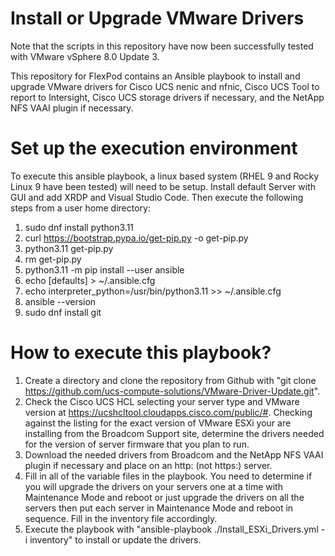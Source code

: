 # Install or Upgrade VMware Drivers

Note that the scripts in this repository have now been successfully tested with VMware vSphere 8.0 Update 3.

This repository for FlexPod contains an Ansible playbook to install and upgrade VMware drivers for Cisco UCS nenic and nfnic, Cisco UCS Tool to report to Intersight, Cisco UCS storage drivers if necessary, and the NetApp NFS VAAI plugin if necessary.

# Set up the execution environment

To execute this ansible playbook, a linux based system (RHEL 9 and Rocky Linux 9 have been tested) will need to be setup. Install default Server with GUI and add XRDP and Visual Studio Code. Then execute the following steps from a user home directory:
1. sudo dnf install python3.11
2. curl https://bootstrap.pypa.io/get-pip.py -o get-pip.py
3. python3.11 get-pip.py
4. rm get-pip.py
5. python3.11 -m pip install --user ansible
6. echo [defaults] > ~/.ansible.cfg
7. echo interpreter_python=/usr/bin/python3.11 >> ~/.ansible.cfg
8. ansible --version
9. sudo dnf install git

# How to execute this playbook?

1.  Create a directory and clone the repository from Github with "git clone https://github.com/ucs-compute-solutions/VMware-Driver-Update.git".
2.  Check the Cisco UCS HCL selecting your server type and VMware version at https://ucshcltool.cloudapps.cisco.com/public/#. Checking against the listing for the exact version of VMware ESXi your are installing from the Broadcom Support site, determine the drivers needed for the version of server firmware that you plan to run.
3.  Download the needed drivers from Broadcom and the NetApp NFS VAAI plugin if necessary and place on an http: (not https:) server.
4.  Fill in all of the variable files in the playbook. You need to determine if you will upgrade the drivers on your servers one at a time with Maintenance Mode and reboot or just upgrade the drivers on all the servers then put each server in Maintenance Mode and reboot in sequence. Fill in the inventory file accordingly.
5.  Execute the playbook with "ansible-playbook ./Install_ESXi_Drivers.yml -i inventory" to install or update the drivers.
